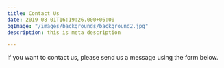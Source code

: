 ```yaml
---
title: Contact Us
date: 2019-08-01T16:19:26.000+06:00
bgImage: "/images/backgrounds/background2.jpg"
description: this is meta description

---
```

If you want to contact us, please send us a message using the form below.